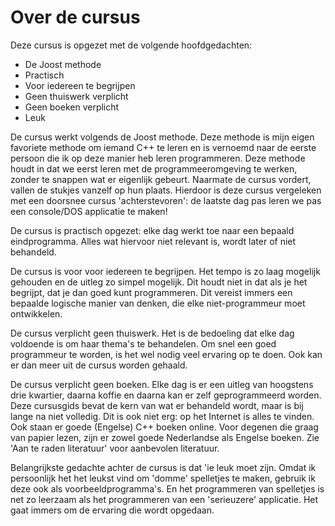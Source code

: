 # Over de cursus

Deze cursus is opgezet met de volgende hoofdgedachten:
* De Joost methode
* Practisch
* Voor iedereen te begrijpen
* Geen thuiswerk verplicht
* Geen boeken verplicht
* Leuk

De cursus werkt volgends de Joost methode. Deze methode is mijn eigen favoriete methode om iemand C++ te leren en is vernoemd naar de eerste persoon die ik op deze manier heb leren programmeren. Deze methode houdt in dat we eerst leren met de programmeeromgeving te werken, zonder te snappen wat er eigenlijk gebeurt. Naarmate de cursus vordert, vallen de stukjes vanzelf op hun plaats. Hierdoor is deze cursus vergeleken met een doorsnee cursus 'achterstevoren': de laatste dag pas leren we pas een console/DOS applicatie te maken!

De cursus is practisch opgezet: elke dag werkt toe naar een bepaald eindprogramma. Alles wat hiervoor niet relevant is, wordt later of niet behandeld. 

De cursus is voor voor iedereen te begrijpen. Het tempo is zo laag mogelijk gehouden en de uitleg zo simpel mogelijk. Dit houdt niet in dat als je het begrijpt, dat je dan goed kunt programmeren. Dit vereist immers een bepaalde logische manier van denken, die elke niet-programmeur moet ontwikkelen. 

De cursus verplicht geen thuiswerk. Het is de bedoeling dat elke dag voldoende is om haar thema's te behandelen. Om snel een goed programmeur te worden, is het wel nodig veel ervaring op te doen. Ook kan er dan meer uit de cursus worden gehaald.

De cursus verplicht geen boeken. Elke dag is er een uitleg van hoogstens drie kwartier, daarna koffie en daarna kan er zelf geprogrammeerd worden. Deze cursusgids bevat de kern van wat er behandeld wordt, maar is bij lange na niet volledig. Dit is ook niet erg: op het Internet is alles te vinden. Ook staan er goede (Engelse) C++ boeken online. Voor degenen die graag van papier lezen, zijn er zowel goede Nederlandse als Engelse boeken. Zie 'Aan te raden literatuur' voor aanbevolen literatuur.

Belangrijkste gedachte achter de cursus is dat 'ie leuk moet zijn. Omdat ik persoonlijk het het leukst vind om 'domme' spelletjes te maken, gebruik ik deze ook als voorbeeldprogramma's. En het programmeren van spelletjes is net zo leerzaam als het programmeren van een 'serieuzere' applicatie. Het gaat immers om de ervaring die wordt opgedaan. 